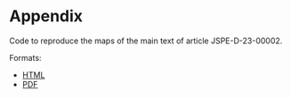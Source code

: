 # Appendix

Code to reproduce the maps of the main text of article JSPE-D-23-00002.

Formats:

- [HTML](https://ericmarcon.github.io/JSPE-D-23-00002/JSPE-D-23-00002.html)
- [PDF](https://ericmarcon.github.io/JSPE-D-23-00002/JSPE-D-23-00002.pdf)



